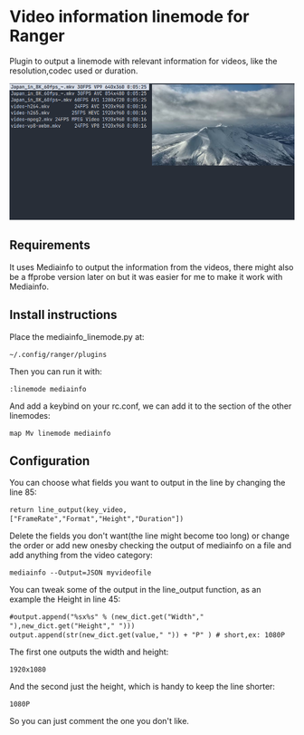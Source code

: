 # Video information linemode for Ranger

Plugin to output a linemode with relevant information for videos, like the resolution,codec used or duration.

![image](screenshot.png)

## Requirements

It uses Mediainfo to output the information from the videos, there might also be a ffprobe version later on but it was easier for me to make it work with Mediainfo.

## Install instructions

Place the mediainfo_linemode.py at:

```
~/.config/ranger/plugins
```

Then you can run it with: 

```
:linemode mediainfo
```

And add a keybind on your rc.conf, we can add it to the section of the other linemodes:

```
map Mv linemode mediainfo
```

## Configuration

You can choose what fields you want to output in the line by changing the line 85:  

```
return line_output(key_video,["FrameRate","Format","Height","Duration"])
```  

Delete the fields you don't want(the line might become too long) or change the order or add new onesby checking the output of mediainfo on a file and add anything from the video category:  

```
mediainfo --Output=JSON myvideofile
```

You can tweak some of the output in the line_output function, as an example the Height in line 45:

```
#output.append("%sx%s" % (new_dict.get("Width"," "),new_dict.get("Height"," ")))
output.append(str(new_dict.get(value," ")) + "P" ) # short,ex: 1080P
```

The first one outputs the width and height:

```
1920x1080
```

And the second just the height, which is handy to keep the line shorter:

```
1080P
```

So you can just comment the one you don't like.
